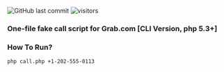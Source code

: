
![GitHub last commit](https://img.shields.io/github/last-commit/ValentinNikolaev/fakecall)
![visitors](https://visitor-badge.laobi.icu/badge?page_id=ValentinNikolaev.fakecall)
### One-file fake call script for Grab.com [CLI Version, php 5.3+]
### How To Run?
``
php call.php +1-202-555-0113
``

